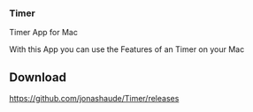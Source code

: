 ### Timer
Timer App for Mac

With this App you can use the Features of an Timer on your Mac

## Download

https://github.com/jonashaude/Timer/releases
